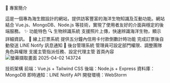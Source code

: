 📜 專案簡介

這是一個專為海生館設計的網站，提供訪客豐富的海洋生物知識及互動功能。網站結合 Vue.js、MongoDB、Node.js 等技術，實現了使用者友好的介面與穩定的後端服務。
✨ 功能特色
🔍 生物辨識系統
支援照片上傳，快速辨識海洋生物，顯示詳細資訊。
🎫 線上訂票系統
提供五分鐘內信用卡付款倒數計時功能
完成訂票後自動發送 LINE Notify 訊息通知
🔧 後台管理系統
管理員可設定部門權限、調整團隊角色與權限
支援主管指派任務、設定代理主管
                                                        首頁內容
![螢幕擷取畫面 2025-04-02 143724](https://github.com/user-attachments/assets/6fd5edf2-01bc-41ae-8d55-e573b8429aa6)


技術架構
前端：Vue.js + Tailwind CSS
後端：Node.js + Express
資料庫：MongoDB
即時通知：LINE Notify API
開發環境：WebStorm
